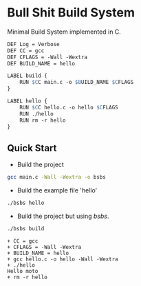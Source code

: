 # Bull Shit Build System
Minimal Build System implemented in C.

``` makefile
DEF Log = Verbose
DEF CC = gcc
DEF CFLAGS = -Wall -Wextra
DEF BUILD_NAME = hello

LABEL build {
	RUN $CC main.c -o $BUILD_NAME $CFLAGS
}

LABEL hello {
	RUN $CC hello.c -o hello $CFLAGS
    RUN ./hello
    RUN rm -r hello
}
```

## Quick Start
- Build the project
``` bash
gcc main.c -Wall -Wextra -o bsbs
```
- Build the example file 'hello'
``` bash
./bsbs hello
```
- Build the project but using *bsbs*.
``` bash
./bsbs build
```

``` console
+ CC = gcc
+ CFLAGS = -Wall -Wextra
+ BUILD_NAME = hello
+ gcc hello.c -o hello -Wall -Wextra
+ ./hello
Hello moto
+ rm -r hello
```
